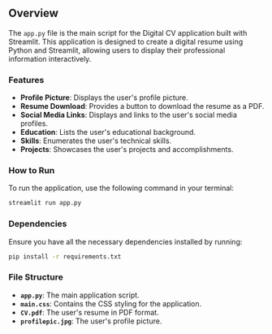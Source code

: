 ## Overview

The `app.py` file is the main script for the Digital CV application built with Streamlit. This application is designed to create a digital resume using Python and Streamlit, allowing users to display their professional information interactively.

### Features

- **Profile Picture**: Displays the user's profile picture.
- **Resume Download**: Provides a button to download the resume as a PDF.
- **Social Media Links**: Displays and links to the user's social media profiles.
- **Education**: Lists the user's educational background.
- **Skills**: Enumerates the user's technical skills.
- **Projects**: Showcases the user's projects and accomplishments.

### How to Run

To run the application, use the following command in your terminal:
```bash
streamlit run app.py
```

### Dependencies

Ensure you have all the necessary dependencies installed by running:
```bash
pip install -r requirements.txt
```

### File Structure

- **`app.py`**: The main application script.
- **`main.css`**: Contains the CSS styling for the application.
- **`CV.pdf`**: The user's resume in PDF format.
- **`profilepic.jpg`**: The user's profile picture.

